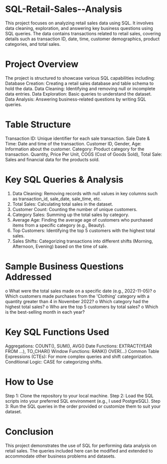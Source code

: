 # SQL-Retail-Sales--Analysis

This project focuses on analyzing retail sales data using SQL. It involves data cleaning, exploration, and answering key business questions using SQL queries. The data contains transactions related to retail sales, covering details such as transaction ID, date, time, customer demographics, product categories, and total sales.

# Project Overview
The project is structured to showcase various SQL capabilities including:
Database Creation: Creating a retail sales database and table schema to hold the data.
Data Cleaning: Identifying and removing null or incomplete data entries.
Data Exploration: Basic queries to understand the dataset.
Data Analysis: Answering business-related questions by writing SQL queries.

# Table Structure
Transaction ID: Unique identifier for each sale transaction.
Sale Date & Time: Date and time of the transaction.
Customer ID, Gender, Age: Information about the customer.
Category: Product category for the transaction.
Quantity, Price Per Unit, COGS (Cost of Goods Sold), Total Sale: Sales and financial data for the products sold.


# Key SQL Queries & Analysis
1.	Data Cleaning: Removing records with null values in key columns such as transaction_id, sale_date, sale_time, etc.
2.	Total Sales: Calculating total sales in the dataset.
3.	Customer Count: Counting the number of unique customers.
4.	Category Sales: Summing up the total sales by category.
5.	Average Age: Finding the average age of customers who purchased items from a specific category (e.g., Beauty).
6.	Top Customers: Identifying the top 5 customers with the highest total sales.
7.	Sales Shifts: Categorizing transactions into different shifts (Morning, Afternoon, Evening) based on the time of sale.

# Sample Business Questions Addressed
o	What were the total sales made on a specific date (e.g., 2022-11-05)?
o	Which customers made purchases from the 'Clothing' category with a quantity greater than 4 in November 2022?
o	Which category had the highest total sales?
o	Who are the top 5 customers by total sales?
o	Which is the best-selling month in each year?


# Key SQL Functions Used
Aggregations: COUNT(), SUM(), AVG()
Date Functions: EXTRACT(YEAR FROM ...), TO_CHAR()
Window Functions: RANK() OVER(...)
Common Table Expressions (CTEs): For more complex queries and shift categorization.
Conditional Logic: CASE for categorizing shifts.

# How to Use
Step 1: Clone the repository to your local machine.
Step 2: Load the SQL scripts into your preferred SQL environment (e.g.,  I used PostgreSQL).
Step 3: Run the SQL queries in the order provided or customize them to suit your dataset.

# Conclusion
This project demonstrates the use of SQL for performing data analysis on retail sales. The queries included here can be modified and extended to accommodate other business problems and datasets.
